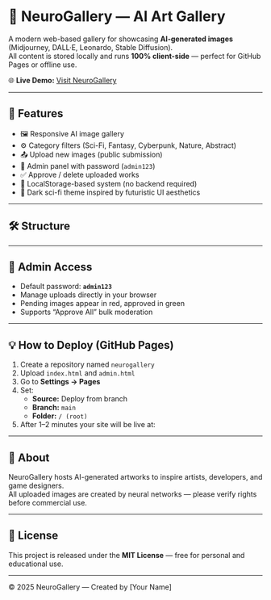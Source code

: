 # 🧠 NeuroGallery — AI Art Gallery

A modern web-based gallery for showcasing **AI-generated images** (Midjourney, DALL·E, Leonardo, Stable Diffusion).  
All content is stored locally and runs **100% client-side** — perfect for GitHub Pages or offline use.

🌐 **Live Demo:** [Visit NeuroGallery](https://ingfin14-spec.github.io/NeuroGallery/) 

---

## 🚀 Features
- 🖼️ Responsive AI image gallery  
- ⚙️ Category filters (Sci-Fi, Fantasy, Cyberpunk, Nature, Abstract)  
- 📤 Upload new images (public submission)  
- 🔐 Admin panel with password (`admin123`)  
- ✅ Approve / delete uploaded works  
- 💾 LocalStorage-based system (no backend required)  
- 🌙 Dark sci-fi theme inspired by futuristic UI aesthetics  

---

## 🛠️ Structure

---

## 🧩 Admin Access
- Default password: **`admin123`**  
- Manage uploads directly in your browser  
- Pending images appear in red, approved in green  
- Supports “Approve All” bulk moderation  

---

## 💡 How to Deploy (GitHub Pages)
1. Create a repository named `neurogallery`
2. Upload `index.html` and `admin.html`
3. Go to **Settings → Pages**
4. Set:
   - **Source:** Deploy from branch  
   - **Branch:** `main`  
   - **Folder:** `/ (root)`
5. After 1–2 minutes your site will be live at:

---

## 🧠 About
NeuroGallery hosts AI-generated artworks to inspire artists, developers, and game designers.  
All uploaded images are created by neural networks — please verify rights before commercial use.

---

## 📜 License
This project is released under the **MIT License** — free for personal and educational use.

---

© 2025 NeuroGallery — Created by [Your Name]
